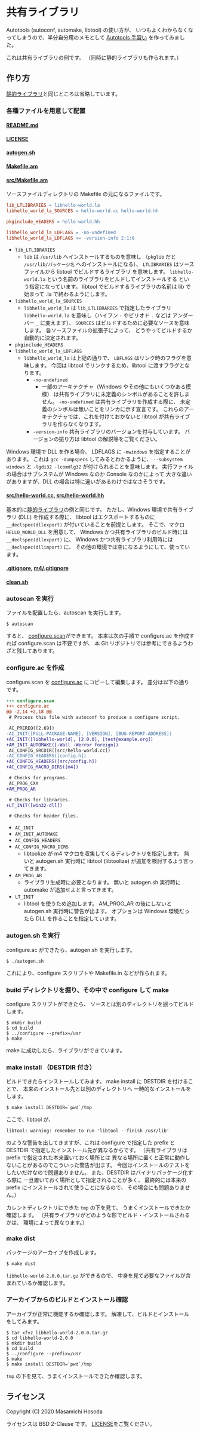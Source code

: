 # 共有ライブラリ

Autotools (autoconf, automake, libtool) の使い方が、
いつもよくわからなくなってしまうので、半分自分用のメモとして
[Autotools 手習い](https://github.com/trueroad/autotools-practice)
を作ってみました。

これは共有ライブラリの例です。
（同時に静的ライブラリも作られます。）

## 作り方

[静的ライブラリ](../static-lib)と同じところは省略しています。

### 各種ファイルを用意して配置

#### [README.md](./README.md)

#### [LICENSE](./LICENSE)

#### [autogen.sh](./autogen.sh)

#### [Makefile.am](./Makefile.am)

#### [src/Makefile.am](./src/Makefile.am)

ソースファイルディレクトリの Makefile の元になるファイルです。

```Makefile
lib_LTLIBRARIES = libhello-world.la
libhello_world_la_SOURCES = hello-world.cc hello-world.hh

pkginclude_HEADERS = hello-world.hh

libhello_world_la_LDFLAGS = -no-undefined
libhello_world_la_LDFLAGS += -version-info 2:1:0
```

* `lib_LTLIBRARIES`
    * `lib` は `/usr/lib` へインストールするものを意味し
      （`pkglib` だと `/usr/lib/パッケージ名` へのインストールになる）、
      `LTLIBRARIES` はソースファイルから libtool でビルドするライブラリ
      を意味します。
      `libhello-world.la` という名前のライブラリをビルドしてインストールする
      という指定になっています。
      libtool でビルドするライブラリの名前は lib で始まって .la
      で終わるようにします。
* `libhello_world_la_SOURCES`
    * `libhello_world_la` は `lib_LTLIBRARIES` で指定したライブラリ
      `libhello-world.la` を意味し（ハイフン `-` やピリオド `.` などは
      アンダーバー `_` に変えます）、
      `SOURCES` はビルドするために必要なソースを意味します。
      各ソースファイルの拡張子によって、
      どうやってビルドするか自動的に決定されます。
* `pkginclude_HEADERS`
* `libhello_world_la_LDFLAGS`
    * `libhello_world_la` は上記の通りで、
      `LDFLAGS` はリンク時のフラグを意味します。
      今回は libtool でリンクするため、libtool に渡すフラグとなります。
        * `-no-undefined`
            * 一部のアーキテクチャ（Windows やその他にもいくつかある模様）
              は共有ライブラリに未定義のシンボルがあることを許しません。
              `-no-undefined` は共有ライブラリを作成する際に、
              未定義のシンボルは無いことをリンカに示す宣言です。
              これらのアーキテクチャでは、これを付けておかないと
              libtool が共有ライブラリを作らなくなります。
        * `-version-info`
              共有ライブラリのバージョンを付与しています。
              バージョンの振り方は libtool の解説等をご覧ください。

Windows 環境で DLL を作る場合、
LDFLAGS に `-mwindows` を指定することがあります。
これは `gcc -dumpspecs` してみるとわかるように、
`--subsystem windows` と `-lgdi32 -lcomdlg32` が付けられることを意味します。
実行ファイルの場合はサブシステムが Windows なのか Console なのかによって
大きな違いがありますが、DLL の場合は特に違いがあるわけではなさそうです。

#### [src/hello-world.cc](./src/hello-world.cc), [src/hello-world.hh](./src/hello-world.hh)

基本的に[静的ライブラリ](../static-lib/)の例と同じです。
ただし、Windows 環境で共有ライブラリ (DLL) を作成する際に、
libtool はエクスポートするものに `__declspec(dllexport)`
が付いていることを前提とします。
そこで、マクロ `HELLO_WORLD_DLL` を用意して、
Windows かつ共有ライブラリのビルド時には `__declspec(dllexport)` に、
Windows かつ共有ライブラリ利用時には `__declspec(dllimport)` に、
その他の環境では空になるようにして、使っています。

#### [.gitignore](./.gitignore), [m4/.gitignore](./m4/.gitignore)

#### [clean.sh](./clean.sh)

### autoscan を実行

ファイルを配置したら、autoscan を実行します。

```
$ autoscan
```

すると、
[configure.scan](./configure.scan)ができます。
本来は次の手順で configure.ac を作成すれば configure.scan は不要ですが、
本 Git リポジトリでは参考にできるようわざと残してあります。

### configure.ac を作成

configure.scan を
[configure.ac](./configure.ac) にコピーして編集します。
差分は以下の通りです。

```diff
--- configure.scan
+++ configure.ac
@@ -2,14 +2,18 @@
 # Process this file with autoconf to produce a configure script.

 AC_PREREQ([2.69])
-AC_INIT([FULL-PACKAGE-NAME], [VERSION], [BUG-REPORT-ADDRESS])
+AC_INIT([libhello-world], [2.0.0], [test@example.org])
+AM_INIT_AUTOMAKE([-Wall -Werror foreign])
 AC_CONFIG_SRCDIR([src/hello-world.cc])
-AC_CONFIG_HEADERS([config.h])
+AC_CONFIG_HEADERS([src/config.h])
+AC_CONFIG_MACRO_DIRS([m4])

 # Checks for programs.
 AC_PROG_CXX
+AM_PROG_AR

 # Checks for libraries.
+LT_INIT([win32-dll])

 # Checks for header files.

```

* `AC_INIT`
* `AM_INIT_AUTOMAKE`
* `AC_CONFIG_HEADERS`
* `AC_CONFIG_MACRO_DIRS`
    * libtoolize が m4 マクロを収集してくるディレクトリを指定します。
      無いと autogen.sh 実行時に libtool (libtoolize)
      が追加を検討するよう言ってきます。
* `AM_PROG_AR`
    * ライブラリ生成時に必要となります。
      無いと autogen.sh 実行時に automake が追加せよと言ってきます。
* `LT_INIT`
    * libtool を使うため追加します。
      AM_PROG_AR の後にしないと autogen.sh 実行時に警告が出ます。
      オプションは Windows 環境だったら DLL を作ることを指定しています。

### autogen.sh を実行

configure.ac ができたら、autogen.sh を実行します。

```
$ ./autogen.sh
```

これにより、configure スクリプトや Makefile.in などが作られます。

### build ディレクトリを掘り、その中で configure して make

configure スクリプトができたら、
ソースとは別のディレクトリを掘ってビルドします。

```
$ mkdir build
$ cd build
$ ../configure --prefix=/usr
$ make
```

make に成功したら、ライブラリができています。

### make install （DESTDIR 付き）

ビルドできたらインストールしてみます。
make install に DESTDIR を付けることで、
本来のインストール先とは別のディレクトリへ
一時的なインストールをします。

```
$ make install DESTDIR=`pwd`/tmp
```

ここで、libtool が、

```
libtool: warning: remember to run 'libtool --finish /usr/lib'
```

のような警告を出してきますが、これは configure で指定した prefix と
DESTDIR で指定したインストール先が異なるからです。
（共有ライブラリは prefix で指定された本来置いておく場所とは
異なる場所に置くと正常に動作しないことがあるのでこういった警告が出ます。
今回はインストールのテストをしたいだけなので問題ありません。
また、DESTDIR はバイナリパッケージ化する際に
一旦置いておく場所として指定されることが多く、
最終的には本来の prefix にインストールされて使うことになるので、
その場合にも問題ありません。）

カレントディレクトリにできた `tmp` の下を見て、
うまくインストールできたか確認します。
（共有ライブラリがどのような形でビルド・インストールされるかは、
環境によって異なります。）

### make dist

パッケージのアーカイブを作成します。

```
$ make dist
```

`libhello-world-2.0.0.tar.gz` ができるので、
中身を見て必要なファイルが含まれているか確認します。

### アーカイブからのビルドとインストール確認

アーカイブが正常に機能するか確認します。
解凍して、ビルドとインストールをしてみます。

```
$ tar xfvz libhello-world-2.0.0.tar.gz
$ cd libhello-world-2.0.0
$ mkdir build
$ cd build
$ ../configure --prefix=/usr
$ make
$ make install DESTDIR=`pwd`/tmp
```

`tmp` の下を見て、うまくインストールできたか確認します。

## ライセンス

Copyright (C) 2020 Masamichi Hosoda

ライセンスは BSD 2-Clause です。
[LICENSE](./LICENSE)をご覧ください。
